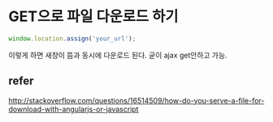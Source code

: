 # GET으로 파일 다운로드 하기
```javascript
window.location.assign('your_url');
```
이렇게 하면 새창이 뜸과 동시에 다운로드 된다.
굳이 ajax get안하고 가능.

## refer
http://stackoverflow.com/questions/16514509/how-do-you-serve-a-file-for-download-with-angularjs-or-javascript
